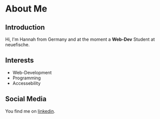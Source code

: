 # About Me

## Introduction

Hi, I'm Hannah from Germany and at the moment a **Web-Dev** Student at neuefische.

## Interests
- Web-Development
- Programming
- Accessebility


## Social Media
You find me on [linkedin](https://www.linkedin.com/in/hannah-steil-a0784b19b).
